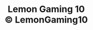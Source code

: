 ﻿<html> 
<ead></head> 
<body> 
<h1 align = center>Lemon Gaming 10<br>© LemonGaming10 
</h1>
</body>
</html> 

